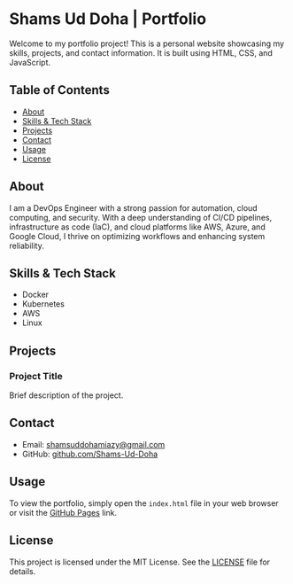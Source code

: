 # Shams Ud Doha | Portfolio

Welcome to my portfolio project! This is a personal website showcasing my skills, projects, and contact information. It is built using HTML, CSS, and JavaScript.

## Table of Contents

- [About](#about)
- [Skills & Tech Stack](#skills--tech-stack)
- [Projects](#projects)
- [Contact](#contact)
- [Usage](#usage)
- [License](#license)

## About

I am a DevOps Engineer with a strong passion for automation, cloud computing, and security. With a deep understanding of CI/CD pipelines, infrastructure as code (IaC), and cloud platforms like AWS, Azure, and Google Cloud, I thrive on optimizing workflows and enhancing system reliability.

## Skills & Tech Stack

- Docker
- Kubernetes
- AWS
- Linux

## Projects

### Project Title

Brief description of the project.

## Contact

- Email: [shamsuddohamiazy@gmail.com](mailto:shamsuddohamiazy@gmail.com)
- GitHub: [github.com/Shams-Ud-Doha](https://github.com/Shams-Ud-Doha)

## Usage

To view the portfolio, simply open the `index.html` file in your web browser or visit the [GitHub Pages](https://your-github-username.github.io/your-repo-name) link.

## License

This project is licensed under the MIT License. See the [LICENSE](LICENSE) file for details.